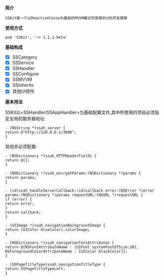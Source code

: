 **简介**

```
SSKit是一个以ReactiveCocoa为基础的MVVM模式的简易的iOS开发框架
```

**使用方式**

```
pod 'SSKit', '~> 1.1.1-beta'
```

**基础构成**

- [x] SSCategory
- [x] SSService
- [x] SSHandler
- [x] SSConfigure
- [x] SSMVVM
- [x] SSInherits
- [x] 其他UI控件

**基本用法**

SSKit以<SSHandler/SSAppHandler>为基础配置文件,其中所使用的项目必须指定全局的服务器地址:

```
- (NSString *)ssah_server {
return @"http://120.0.0.1/3000";
}
```

其他非必须配置:

```
- (NSDictionary *)ssah_HTTPHeaderFields {
return @{};
}

- (NSDictionary *)ssah_encryptParams:(NSDictionary *)params {
return params;
}

- (id)ssah_handleServerCallback:(id)callback error:(NSError *)error params:(NSDictionary *)params requestURL:(NSURL *)requestURL {
if (error) {
return error;
}
return callback;
}

- (UIImage *)ssah_navigationBackgroundImage {
return [UIColor blueColor].colorImage;
}

- (NSDictionary *)ssah_navigationTextAttributes {
return @{NSFontAttributeName : [UIFont systemFontOfSize:20],
NSForegroundColorAttributeName : [UIColor blackColor]};
}

- (SSPageTitleType)ssah_navigationTitleType {
return SSPageTitleTypeLeft;
}
```

